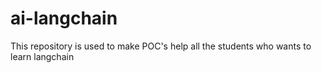 # ai-langchain
This repository is used to make POC's help all the students who wants to learn langchain
